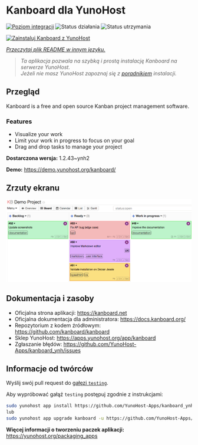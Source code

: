 <!--
To README zostało automatycznie wygenerowane przez <https://github.com/YunoHost/apps/tree/master/tools/readme_generator>
Nie powinno być ono edytowane ręcznie.
-->

# Kanboard dla YunoHost

[![Poziom integracji](https://apps.yunohost.org/badge/integration/kanboard)](https://ci-apps.yunohost.org/ci/apps/kanboard/)
![Status działania](https://apps.yunohost.org/badge/state/kanboard)
![Status utrzymania](https://apps.yunohost.org/badge/maintained/kanboard)

[![Zainstaluj Kanboard z YunoHost](https://install-app.yunohost.org/install-with-yunohost.svg)](https://install-app.yunohost.org/?app=kanboard)

*[Przeczytaj plik README w innym języku.](./ALL_README.md)*

> *Ta aplikacja pozwala na szybką i prostą instalację Kanboard na serwerze YunoHost.*  
> *Jeżeli nie masz YunoHost zapoznaj się z [poradnikiem](https://yunohost.org/install) instalacji.*

## Przegląd

Kanboard is a free and open source Kanban project management software.

### Features

- Visualize your work
- Limit your work in progress to focus on your goal
- Drag and drop tasks to manage your project


**Dostarczona wersja:** 1.2.43~ynh2

**Demo:** <https://demo.yunohost.org/kanboard/>

## Zrzuty ekranu

![Zrzut ekranu z Kanboard](./doc/screenshots/board.png)

## Dokumentacja i zasoby

- Oficjalna strona aplikacji: <https://kanboard.net>
- Oficjalna dokumentacja dla administratora: <https://docs.kanboard.org/>
- Repozytorium z kodem źródłowym: <https://github.com/kanboard/kanboard>
- Sklep YunoHost: <https://apps.yunohost.org/app/kanboard>
- Zgłaszanie błędów: <https://github.com/YunoHost-Apps/kanboard_ynh/issues>

## Informacje od twórców

Wyślij swój pull request do [gałęzi `testing`](https://github.com/YunoHost-Apps/kanboard_ynh/tree/testing).

Aby wypróbować gałąź `testing` postępuj zgodnie z instrukcjami:

```bash
sudo yunohost app install https://github.com/YunoHost-Apps/kanboard_ynh/tree/testing --debug
lub
sudo yunohost app upgrade kanboard -u https://github.com/YunoHost-Apps/kanboard_ynh/tree/testing --debug
```

**Więcej informacji o tworzeniu paczek aplikacji:** <https://yunohost.org/packaging_apps>
